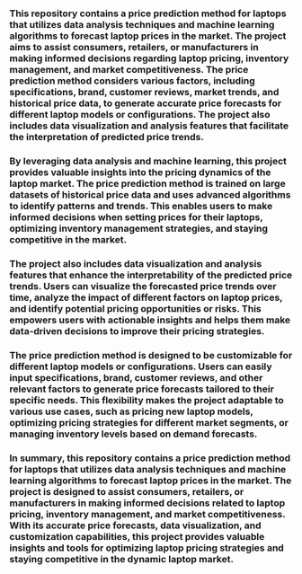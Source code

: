 ### This repository contains a price prediction method for laptops that utilizes data analysis techniques and machine learning algorithms to forecast laptop prices in the market. The project aims to assist consumers, retailers, or manufacturers in making informed decisions regarding laptop pricing, inventory management, and market competitiveness. The price prediction method considers various factors, including specifications, brand, customer reviews, market trends, and historical price data, to generate accurate price forecasts for different laptop models or configurations. The project also includes data visualization and analysis features that facilitate the interpretation of predicted price trends.

### By leveraging data analysis and machine learning, this project provides valuable insights into the pricing dynamics of the laptop market. The price prediction method is trained on large datasets of historical price data and uses advanced algorithms to identify patterns and trends. This enables users to make informed decisions when setting prices for their laptops, optimizing inventory management strategies, and staying competitive in the market.

### The project also includes data visualization and analysis features that enhance the interpretability of the predicted price trends. Users can visualize the forecasted price trends over time, analyze the impact of different factors on laptop prices, and identify potential pricing opportunities or risks. This empowers users with actionable insights and helps them make data-driven decisions to improve their pricing strategies.

### The price prediction method is designed to be customizable for different laptop models or configurations. Users can easily input specifications, brand, customer reviews, and other relevant factors to generate price forecasts tailored to their specific needs. This flexibility makes the project adaptable to various use cases, such as pricing new laptop models, optimizing pricing strategies for different market segments, or managing inventory levels based on demand forecasts.

### In summary, this repository contains a price prediction method for laptops that utilizes data analysis techniques and machine learning algorithms to forecast laptop prices in the market. The project is designed to assist consumers, retailers, or manufacturers in making informed decisions related to laptop pricing, inventory management, and market competitiveness. With its accurate price forecasts, data visualization, and customization capabilities, this project provides valuable insights and tools for optimizing laptop pricing strategies and staying competitive in the dynamic laptop market.